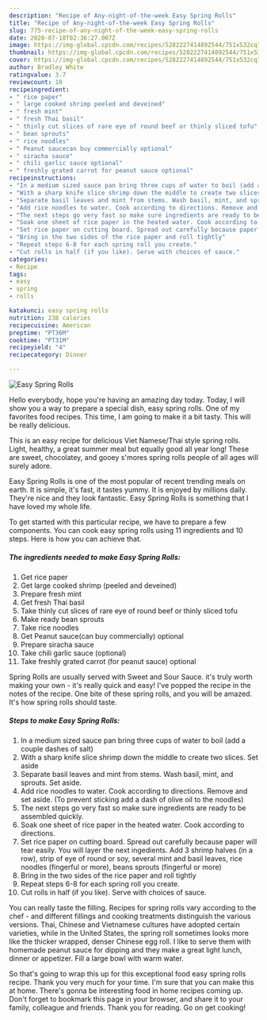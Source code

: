 ```yaml
---
description: "Recipe of Any-night-of-the-week Easy Spring Rolls"
title: "Recipe of Any-night-of-the-week Easy Spring Rolls"
slug: 775-recipe-of-any-night-of-the-week-easy-spring-rolls
date: 2020-07-18T02:36:27.007Z
image: https://img-global.cpcdn.com/recipes/5282227414892544/751x532cq70/easy-spring-rolls-recipe-main-photo.jpg
thumbnail: https://img-global.cpcdn.com/recipes/5282227414892544/751x532cq70/easy-spring-rolls-recipe-main-photo.jpg
cover: https://img-global.cpcdn.com/recipes/5282227414892544/751x532cq70/easy-spring-rolls-recipe-main-photo.jpg
author: Bradley White
ratingvalue: 3.7
reviewcount: 10
recipeingredient:
- " rice paper"
- " large cooked shrimp peeled and deveined"
- " fresh mint"
- " fresh Thai basil"
- " thinly cut slices of rare eye of round beef or thinly sliced tofu"
- " bean sprouts"
- " rice noodles"
- " Peanut saucecan buy commercially optional"
- " siracha sauce"
- " chili garlic sauce optional"
- " freshly grated carrot for peanut sauce optional"
recipeinstructions:
- "In a medium sized sauce pan bring three cups of water to boil (add a couple dashes of salt)"
- "With a sharp knife slice shrimp down the middle to create two slices. Set aside"
- "Separate basil leaves and mint from stems. Wash basil, mint, and sprouts. Set aside."
- "Add rice noodles to water. Cook according to directions. Remove and set aside. (To prevent sticking add a dash of olive oil to the noodles)"
- "The next steps go very fast so make sure ingredients are ready to be assembled quickly."
- "Soak one sheet of rice paper in the heated water. Cook according to directions."
- "Set rice paper on cutting board. Spread out carefully because paper will tear easily. You will layer the next ingedients. Add 3 shrimp halves (in a row), strip of eye of round or soy, several mint and basil leaves, rice noodles (fingerful or more), beans sprouts (fingerful or more)"
- "Bring in the two sides of the rice paper and roll tightly"
- "Repeat steps 6-8 for each spring roll you create."
- "Cut rolls in half (if you like). Serve with choices of sauce."
categories:
- Recipe
tags:
- easy
- spring
- rolls

katakunci: easy spring rolls 
nutrition: 238 calories
recipecuisine: American
preptime: "PT36M"
cooktime: "PT31M"
recipeyield: "4"
recipecategory: Dinner

---
```



![Easy Spring Rolls](https://img-global.cpcdn.com/recipes/5282227414892544/751x532cq70/easy-spring-rolls-recipe-main-photo.jpg)

Hello everybody, hope you're having an amazing day today. Today, I will show you a way to prepare a special dish, easy spring rolls. One of my favorites food recipes. This time, I am going to make it a bit tasty. This will be really delicious.

This is an easy recipe for delicious Viet Namese/Thai style spring rolls. Light, healthy, a great summer meal but equally good all year long! These are sweet, chocolatey, and gooey s&#39;mores spring rolls people of all ages will surely adore.

Easy Spring Rolls is one of the most popular of recent trending meals on earth. It is simple, it's fast, it tastes yummy. It is enjoyed by millions daily. They're nice and they look fantastic. Easy Spring Rolls is something that I have loved my whole life.


To get started with this particular recipe, we have to prepare a few components. You can cook easy spring rolls using 11 ingredients and 10 steps. Here is how you can achieve that.

<!--inarticleads1-->

##### The ingredients needed to make Easy Spring Rolls:

1. Get  rice paper
1. Get  large cooked shrimp (peeled and deveined)
1. Prepare  fresh mint
1. Get  fresh Thai basil
1. Take  thinly cut slices of rare eye of round beef or thinly sliced tofu
1. Make ready  bean sprouts
1. Take  rice noodles
1. Get  Peanut sauce(can buy commercially) optional
1. Prepare  siracha sauce
1. Take  chili garlic sauce (optional)
1. Take  freshly grated carrot (for peanut sauce) optional


Spring Rolls are usually served with Sweet and Sour Sauce. it&#39;s truly worth making your own - it&#39;s really quick and easy! I&#39;ve popped the recipe in the notes of the recipe. One bite of these spring rolls, and you will be amazed. It&#39;s how spring rolls should taste. 

<!--inarticleads2-->

##### Steps to make Easy Spring Rolls:

1. In a medium sized sauce pan bring three cups of water to boil (add a couple dashes of salt)
1. With a sharp knife slice shrimp down the middle to create two slices. Set aside
1. Separate basil leaves and mint from stems. Wash basil, mint, and sprouts. Set aside.
1. Add rice noodles to water. Cook according to directions. Remove and set aside. (To prevent sticking add a dash of olive oil to the noodles)
1. The next steps go very fast so make sure ingredients are ready to be assembled quickly.
1. Soak one sheet of rice paper in the heated water. Cook according to directions.
1. Set rice paper on cutting board. Spread out carefully because paper will tear easily. You will layer the next ingedients. Add 3 shrimp halves (in a row), strip of eye of round or soy, several mint and basil leaves, rice noodles (fingerful or more), beans sprouts (fingerful or more)
1. Bring in the two sides of the rice paper and roll tightly
1. Repeat steps 6-8 for each spring roll you create.
1. Cut rolls in half (if you like). Serve with choices of sauce.


You can really taste the filling. Recipes for spring rolls vary according to the chef - and different fillings and cooking treatments distinguish the various versions. Thai, Chinese and Vietnamese cultures have adopted certain varieties, while in the United States, the spring roll sometimes looks more like the thicker wrapped, denser Chinese egg roll. I like to serve them with homemade peanut sauce for dipping and they make a great light lunch, dinner or appetizer. Fill a large bowl with warm water. 

So that's going to wrap this up for this exceptional food easy spring rolls recipe. Thank you very much for your time. I'm sure that you can make this at home. There's gonna be interesting food in home recipes coming up. Don't forget to bookmark this page in your browser, and share it to your family, colleague and friends. Thank you for reading. Go on get cooking!
